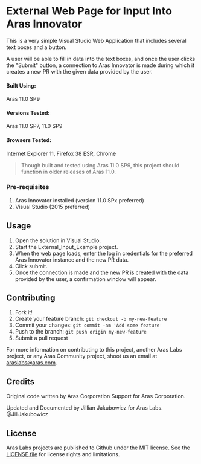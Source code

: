# External Web Page for Input Into Aras Innovator

This is a very simple Visual Studio Web Application that includes several text boxes and a button.

A user will be able to fill in data into the text boxes, and once the user clicks the "Submit" button, 
a connection to Aras Innovator is made during which it creates a new PR with the given data provided by the user. 

#### Built Using:
Aras 11.0 SP9

#### Versions Tested:
Aras 11.0 SP7, 11.0 SP9

#### Browsers Tested:
Internet Explorer 11, Firefox 38 ESR, Chrome

> Though built and tested using Aras 11.0 SP9, this project should function in older releases of Aras 11.0.

### Pre-requisites

1. Aras Innovator installed (version 11.0 SPx preferred)
2. Visual Studio (2015 preferred)

## Usage

1. Open the solution in Visual Studio.
2. Start the External_Input_Example project.
3. When the web page loads, enter the log in credentials for the preferred Aras Innovator instance and the new PR data.
4. Click submit.
5. Once the connection is made and the new PR is created with the data provided by the user, a confirmation window will appear.

## Contributing

1. Fork it!
2. Create your feature branch: `git checkout -b my-new-feature`
3. Commit your changes: `git commit -am 'Add some feature'`
4. Push to the branch: `git push origin my-new-feature`
5. Submit a pull request

For more information on contributing to this project, another Aras Labs project, or any Aras Community project, shoot us an email at araslabs@aras.com.

## Credits

Original code written by Aras Corporation Support for Aras Corporation.

Updated and Documented by Jillian Jakubowicz for Aras Labs. @JillJakubowicz

## License

Aras Labs projects are published to Github under the MIT license. See the [LICENSE file](./LICENSE.md) for license rights and limitations.
